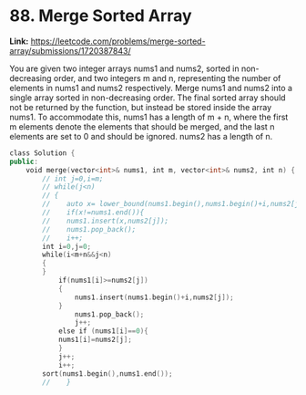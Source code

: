 # 88. Merge Sorted Array

**Link:** https://leetcode.com/problems/merge-sorted-array/submissions/1720387843/

You are given two integer arrays nums1 and nums2, sorted in non-decreasing order, and two integers m and n, representing the number of elements in nums1 and nums2 respectively. Merge nums1 and nums2 into a single array sorted in non-decreasing order. The final sorted array should not be returned by the function, but instead be stored inside the array nums1. To accommodate this, nums1 has a length of m + n, where the first m elements denote the elements that should be merged, and the last n elements are set to 0 and should be ignored. nums2 has a length of n.

```cpp
class Solution {
public:
    void merge(vector<int>& nums1, int m, vector<int>& nums2, int n) {
        // int j=0,i=m;
        // while(j<n)
        // {
        //    auto x= lower_bound(nums1.begin(),nums1.begin()+i,nums2[j]);
        //    if(x!=nums1.end()){
        //    nums1.insert(x,nums2[j]);
        //    nums1.pop_back();
        //    i++;
        int i=0,j=0;
        while(i<m+n&&j<n)
        {
        }
            if(nums1[i]>=nums2[j])
            {
                nums1.insert(nums1.begin()+i,nums2[j]);
            }
                nums1.pop_back();
                j++;
            else if (nums1[i]==0){
            nums1[i]=nums2[j];
            }
            j++;
            i++;
        sort(nums1.begin(),nums1.end());
        //    }
```
